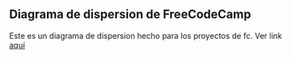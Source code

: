 ## Diagrama de dispersion de FreeCodeCamp
Este es un diagrama de dispersion hecho para los proyectos de fc. Ver link [aquí](https://never130.github.io/fc-Scatterplot-Graph/)